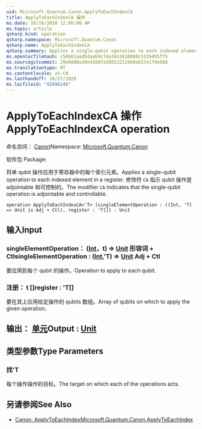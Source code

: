 ```yaml
---
uid: Microsoft.Quantum.Canon.ApplyToEachIndexCA
title: ApplyToEachIndexCA 操作
ms.date: 10/26/2020 12:00:00 AM
ms.topic: article
qsharp.kind: operation
qsharp.namespace: Microsoft.Quantum.Canon
qsharp.name: ApplyToEachIndexCA
qsharp.summary: Applies a single-qubit operation to each indexed element in a register. The modifier `CA` indicates that the single-qubit operation is adjointable and controllable.
ms.openlocfilehash: c5bb61aadbdaab9c74a3dcd418088c532b495ff5
ms.sourcegitcommit: 29e0d88a30e4166fa580132124b0eb57e1f0e986
ms.translationtype: MT
ms.contentlocale: zh-CN
ms.lasthandoff: 10/27/2020
ms.locfileid: "92696246"
---
```

# <a name="applytoeachindexca-operation"></a><span data-ttu-id="8f215-102">ApplyToEachIndexCA 操作</span><span class="sxs-lookup"><span data-stu-id="8f215-102">ApplyToEachIndexCA operation</span></span>

<span data-ttu-id="8f215-103">命名空间： [Canon](xref:Microsoft.Quantum.Canon)</span><span class="sxs-lookup"><span data-stu-id="8f215-103">Namespace: [Microsoft.Quantum.Canon](xref:Microsoft.Quantum.Canon)</span></span>

<span data-ttu-id="8f215-104">软件包 [](https://nuget.org/packages/)</span><span class="sxs-lookup"><span data-stu-id="8f215-104">Package: [](https://nuget.org/packages/)</span></span>


<span data-ttu-id="8f215-105">将单 qubit 操作应用于寄存器中的每个索引元素。</span><span class="sxs-lookup"><span data-stu-id="8f215-105">Applies a single-qubit operation to each indexed element in a register.</span></span>
<span data-ttu-id="8f215-106">修饰符 `CA` 指示 qubit 操作是 adjointable 和可控制的。</span><span class="sxs-lookup"><span data-stu-id="8f215-106">The modifier `CA` indicates that the single-qubit operation is adjointable and controllable.</span></span>

```qsharp
operation ApplyToEachIndexCA<'T> (singleElementOperation : ((Int, 'T) => Unit is Adj + Ctl), register : 'T[]) : Unit
```


## <a name="input"></a><span data-ttu-id="8f215-107">输入</span><span class="sxs-lookup"><span data-stu-id="8f215-107">Input</span></span>

### <a name="singleelementoperation--intt--unit-adj--ctl"></a><span data-ttu-id="8f215-108">singleElementOperation： ([Int](xref:microsoft.quantum.lang-ref.int)，t) => [Unit](xref:microsoft.quantum.lang-ref.unit) 形容词 + Ctl</span><span class="sxs-lookup"><span data-stu-id="8f215-108">singleElementOperation : ([Int](xref:microsoft.quantum.lang-ref.int),'T) => [Unit](xref:microsoft.quantum.lang-ref.unit) Adj + Ctl</span></span>

<span data-ttu-id="8f215-109">要应用到每个 qubit 的操作。</span><span class="sxs-lookup"><span data-stu-id="8f215-109">Operation to apply to each qubit.</span></span>


### <a name="register--t"></a><span data-ttu-id="8f215-110">注册： t []</span><span class="sxs-lookup"><span data-stu-id="8f215-110">register : 'T[]</span></span>

<span data-ttu-id="8f215-111">要在其上应用给定操作的 qubits 数组。</span><span class="sxs-lookup"><span data-stu-id="8f215-111">Array of qubits on which to apply the given operation.</span></span>



## <a name="output--unit"></a><span data-ttu-id="8f215-112">输出： [单元](xref:microsoft.quantum.lang-ref.unit)</span><span class="sxs-lookup"><span data-stu-id="8f215-112">Output : [Unit](xref:microsoft.quantum.lang-ref.unit)</span></span>



## <a name="type-parameters"></a><span data-ttu-id="8f215-113">类型参数</span><span class="sxs-lookup"><span data-stu-id="8f215-113">Type Parameters</span></span>

### <a name="t"></a><span data-ttu-id="8f215-114">找</span><span class="sxs-lookup"><span data-stu-id="8f215-114">'T</span></span>

<span data-ttu-id="8f215-115">每个操作操作的目标。</span><span class="sxs-lookup"><span data-stu-id="8f215-115">The target on which each of the operations acts.</span></span>

## <a name="see-also"></a><span data-ttu-id="8f215-116">另请参阅</span><span class="sxs-lookup"><span data-stu-id="8f215-116">See Also</span></span>

- [<span data-ttu-id="8f215-117">Canon. ApplyToEachIndex</span><span class="sxs-lookup"><span data-stu-id="8f215-117">Microsoft.Quantum.Canon.ApplyToEachIndex</span></span>](xref:Microsoft.Quantum.Canon.ApplyToEachIndex)